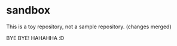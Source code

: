 # sandbox

This is a toy repository, not a sample repository.
(changes merged)

BYE BYE! HAHAHHA :D

